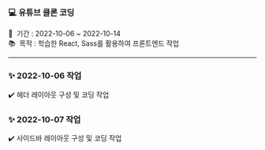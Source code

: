 ### 💻 유튜브 클론 코딩
📅 &nbsp;기간 : 2022-10-06 ~ 2022-10-14 \
📚 &nbsp;목적 : 학습한 React, Sass를 활용하여 프론트엔드 작업

<hr/>

### ✨ 2022-10-06 작업
✔️ 헤더 레이아웃 구성 및 코딩 작업

### ✨ 2022-10-07 작업
✔️ 사이드바 레이아웃 구성 및 코딩 작업